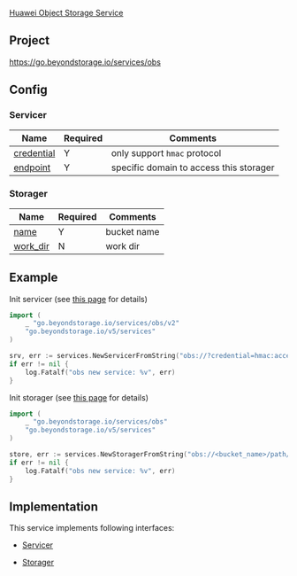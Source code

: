 [Huawei Object Storage Service](https://www.huaweicloud.com/product/obs.html)

## Project

<https://go.beyondstorage.io/services/obs>

## Config

### Servicer

| Name | Required | Comments |
| ---- | -------- | -------- |
| [credential](../pairs/credential.md) | Y | only support `hmac` protocol |
| [endpoint](../pairs/endpoint.md)     | Y        | specific domain to access this storager |

### Storager

| Name | Required | Comments |
| ---- | -------- | -------- |
| [name](../pairs/name.md) | Y | bucket name |
| [work_dir](../pairs/work_dir.md) | N | work dir |

## Example

Init servicer (see [this page](../operations/index.md) for details)

```go
import (
	_ "go.beyondstorage.io/services/obs/v2"
	"go.beyondstorage.io/v5/services"
)

srv, err := services.NewServicerFromString("obs://?credential=hmac:access_key_id:secret_access_key&endpoint=https:obs.<region>.myhuaweicloud.com")
if err != nil {
    log.Fatalf("obs new service: %v", err)
}
```

Init storager (see [this page](../operations/index.md) for details)

```go
import (
	_ "go.beyondstorage.io/services/obs"
	"go.beyondstorage.io/v5/services"
)

store, err := services.NewStoragerFromString("obs://<bucket_name>/path/to/workdir?credential=hmac:access_key_id:secret_access_key&endpoint=https:obs.<region>.myhuaweicloud.com")
if err != nil {
    log.Fatalf("obs new service: %v", err)
}
```

## Implementation

This service implements following interfaces:

- [Servicer](../operations/servicer/index.md)

- [Storager](../operations/storager/index.md)

